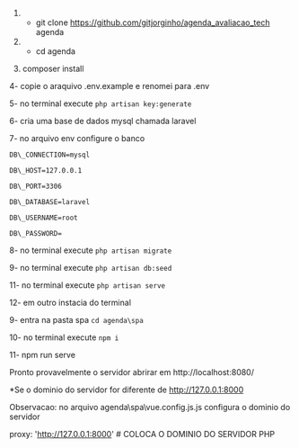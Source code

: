 1. - git clone https://github.com/gitjorginho/agenda_avaliacao_tech agenda

1. - cd agenda

1. composer install

4- copie o araquivo .env.example e renomei para .env

5- no terminal execute `php artisan key:generate `

6- cria uma base de dados mysql chamada laravel 

7- no arquivo env configure o banco

    DB\_CONNECTION=mysql

    DB\_HOST=127.0.0.1

    DB\_PORT=3306

    DB\_DATABASE=laravel

    DB\_USERNAME=root

    DB\_PASSWORD=

8- no terminal execute `php artisan migrate`

9- no terminal execute `php artisan db:seed`

11- no terminal execute `php artisan serve`

12- em outro instacia do terminal

9- entra na pasta spa  `cd agenda\spa`

10- no terminal execute `npm i`

11- npm run serve

Pronto provavelmente o servidor abrirar em http://localhost:8080/


*Se o dominio do servidor for diferente de  http://127.0.0.1:8000

Observacao: no arquivo agenda\spa\vue.config.js.js  configura o dominio do servidor

proxy: 'http://127.0.0.1:8000'   # COLOCA O DOMINIO DO SERVIDOR PHP

